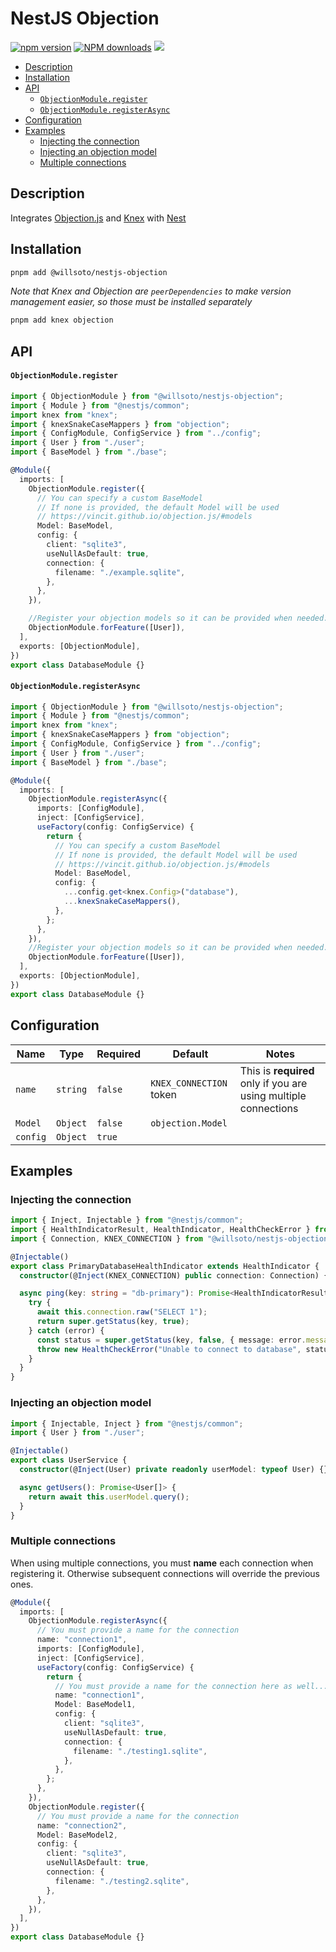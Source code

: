 # NestJS Objection

[![npm version](https://badge.fury.io/js/%40willsoto%2Fnestjs-objection.svg)](https://badge.fury.io/js/%40willsoto%2Fnestjs-objection)
[![NPM downloads](https://img.shields.io/npm/dt/@willsoto/nestjs-objection.svg)](https://www.npmjs.com/package/@willsoto/nestjs-objection)
![](https://github.com/willsoto/nestjs-objection/workflows/tests/badge.svg)

<!-- prettier-ignore-start -->

<!-- toc -->

- [Description](#description)
- [Installation](#installation)
- [API](#api)
    + [`ObjectionModule.register`](#objectionmoduleregister)
    + [`ObjectionModule.registerAsync`](#objectionmoduleregisterasync)
- [Configuration](#configuration)
- [Examples](#examples)
  * [Injecting the connection](#injecting-the-connection)
  * [Injecting an objection model](#injecting-an-objection-model)
  * [Multiple connections](#multiple-connections)

<!-- tocstop -->

<!-- prettier-ignore-end -->

## Description

Integrates [Objection.js](https://vincit.github.io/objection.js/) and [Knex](https://knexjs.org/) with [Nest](https://nestjs.com/)

## Installation

```bash
pnpm add @willsoto/nestjs-objection
```

_Note that Knex and Objection are `peerDependencies` to make version management easier, so those must be installed separately_

```bash
pnpm add knex objection
```

## API

#### `ObjectionModule.register`

```typescript
import { ObjectionModule } from "@willsoto/nestjs-objection";
import { Module } from "@nestjs/common";
import knex from "knex";
import { knexSnakeCaseMappers } from "objection";
import { ConfigModule, ConfigService } from "../config";
import { User } from "./user";
import { BaseModel } from "./base";

@Module({
  imports: [
    ObjectionModule.register({
      // You can specify a custom BaseModel
      // If none is provided, the default Model will be used
      // https://vincit.github.io/objection.js/#models
      Model: BaseModel,
      config: {
        client: "sqlite3",
        useNullAsDefault: true,
        connection: {
          filename: "./example.sqlite",
        },
      },
    }),

    //Register your objection models so it can be provided when needed.
    ObjectionModule.forFeature([User]),
  ],
  exports: [ObjectionModule],
})
export class DatabaseModule {}
```

#### `ObjectionModule.registerAsync`

```typescript
import { ObjectionModule } from "@willsoto/nestjs-objection";
import { Module } from "@nestjs/common";
import knex from "knex";
import { knexSnakeCaseMappers } from "objection";
import { ConfigModule, ConfigService } from "../config";
import { User } from "./user";
import { BaseModel } from "./base";

@Module({
  imports: [
    ObjectionModule.registerAsync({
      imports: [ConfigModule],
      inject: [ConfigService],
      useFactory(config: ConfigService) {
        return {
          // You can specify a custom BaseModel
          // If none is provided, the default Model will be used
          // https://vincit.github.io/objection.js/#models
          Model: BaseModel,
          config: {
            ...config.get<knex.Config>("database"),
            ...knexSnakeCaseMappers(),
          },
        };
      },
    }),
    //Register your objection models so it can be provided when needed.
    ObjectionModule.forFeature([User]),
  ],
  exports: [ObjectionModule],
})
export class DatabaseModule {}
```

## Configuration

| Name     | Type     | Required | Default                 | Notes                                                           |
| -------- | -------- | -------- | ----------------------- | --------------------------------------------------------------- |
| `name`   | `string` | `false`  | `KNEX_CONNECTION` token | This is **required** only if you are using multiple connections |
| `Model`  | `Object` | `false`  | `objection.Model`       |                                                                 |
| `config` | `Object` | `true`   |                         |                                                                 |

## Examples

### Injecting the connection

```ts
import { Inject, Injectable } from "@nestjs/common";
import { HealthIndicatorResult, HealthIndicator, HealthCheckError } from "@nestjs/terminus";
import { Connection, KNEX_CONNECTION } from "@willsoto/nestjs-objection";

@Injectable()
export class PrimaryDatabaseHealthIndicator extends HealthIndicator {
  constructor(@Inject(KNEX_CONNECTION) public connection: Connection) {}

  async ping(key: string = "db-primary"): Promise<HealthIndicatorResult> {
    try {
      await this.connection.raw("SELECT 1");
      return super.getStatus(key, true);
    } catch (error) {
      const status = super.getStatus(key, false, { message: error.message });
      throw new HealthCheckError("Unable to connect to database", status);
    }
  }
}
```

### Injecting an objection model

```ts
import { Injectable, Inject } from "@nestjs/common";
import { User } from "./user";

@Injectable()
export class UserService {
  constructor(@Inject(User) private readonly userModel: typeof User) {}

  async getUsers(): Promise<User[]> {
    return await this.userModel.query();
  }
}
```

### Multiple connections

When using multiple connections, you must **name** each connection when registering it.
Otherwise subsequent connections will override the previous ones.

```ts
@Module({
  imports: [
    ObjectionModule.registerAsync({
      // You must provide a name for the connection
      name: "connection1",
      imports: [ConfigModule],
      inject: [ConfigService],
      useFactory(config: ConfigService) {
        return {
          // You must provide a name for the connection here as well...
          name: "connection1",
          Model: BaseModel1,
          config: {
            client: "sqlite3",
            useNullAsDefault: true,
            connection: {
              filename: "./testing1.sqlite",
            },
          },
        };
      },
    }),
    ObjectionModule.register({
      // You must provide a name for the connection
      name: "connection2",
      Model: BaseModel2,
      config: {
        client: "sqlite3",
        useNullAsDefault: true,
        connection: {
          filename: "./testing2.sqlite",
        },
      },
    }),
  ],
})
export class DatabaseModule {}
```
